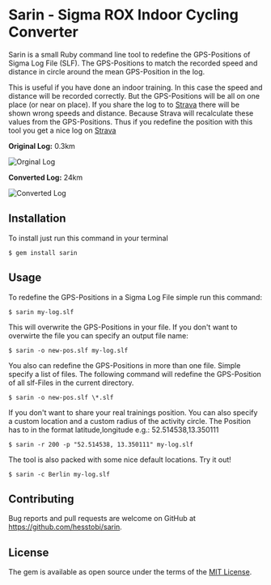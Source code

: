 # Sarin - Sigma ROX Indoor Cycling Converter

Sarin is a small Ruby command line tool to redefine the GPS-Positions of Sigma Log File (SLF).
The GPS-Positions to match the recorded speed and distance in circle around the mean GPS-Position in the log.

This is useful if you have done an indoor training. In this case the speed and distance will be recorded correctly.
But the GPS-Positions will be all on one place (or near on place). If you share the log to to [Strava](https://www.strava.com) there will
be shown wrong speeds and distance. Because Strava will recalculate these values from the GPS-Positions.
Thus if you redefine the position with this tool you get a nice log on [Strava](https://www.strava.com)

**Original Log:** 0.3km

![Orginal Log](https://cloud.githubusercontent.com/assets/929957/13409421/4451de82-df33-11e5-8f8c-f83c1e6a8680.png)

**Converted Log:** 24km

![Converted Log](https://cloud.githubusercontent.com/assets/929957/13409428/48a839ae-df33-11e5-8e6f-4a35af6d7963.png)

## Installation

To install just run this command in your terminal

	$ gem install sarin

## Usage

To redefine the GPS-Positions in a Sigma Log File simple run this command:

	$ sarin my-log.slf

This will overwrite the GPS-Positions in your file. If you don't want to overwirte
the file you can specify an output file name:

	$ sarin -o new-pos.slf my-log.slf

You also can redefine the GPS-Positions in more than one file. Simple specify a list
of files. The following command will redefine the GPS-Position of all slf-Files in the
current directory.

	$ sarin -o new-pos.slf \*.slf

If you don't want to share your real trainings position. You can also specify a
custom location and a custom radius of the activity circle. The Position has to in
the format latitude,longitude e.g.: 52.514538,13.350111

	$ sarin -r 200 -p "52.514538, 13.350111" my-log.slf


The tool is also packed with some nice default locations. Try it out!

	$ sarin -c Berlin my-log.slf

## Contributing

Bug reports and pull requests are welcome on GitHub at https://github.com/hesstobi/sarin.


## License

The gem is available as open source under the terms of the [MIT License](http://opensource.org/licenses/MIT).
